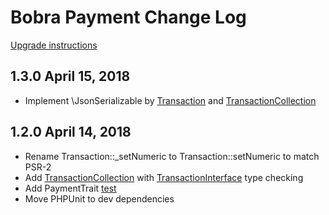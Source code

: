 Bobra Payment Change Log
==========================
[Upgrade instructions](./UPGRADE.md)

1.3.0 April 15, 2018
--------------------
- Implement \JsonSerializable by [Transaction](./src/Transaction.php)
and [TransactionCollection](./src/TransactionCollection.php)

1.2.0 April 14, 2018
--------------------

- Rename Transaction::_setNumeric to Transaction::setNumeric to match PSR-2
- Add [TransactionCollection](./src/TransactionCollection.php) with
[TransactionInterface](./src/TransactionInterface.php) type checking
- Add PaymentTrait [test](./tests/PaymentTraitTest.php)
- Move PHPUnit to dev dependencies
